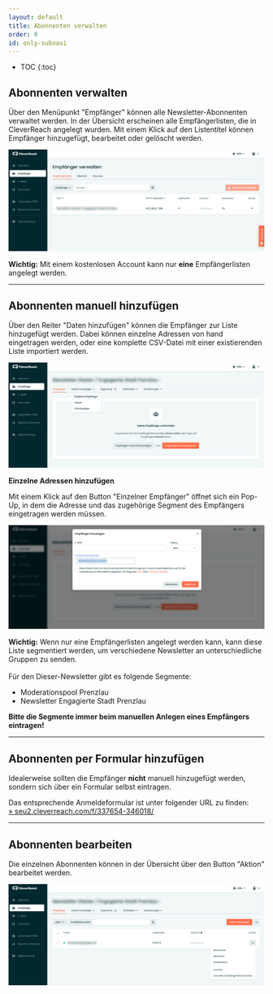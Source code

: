 ```yaml
---
layout: default
title: Abonnenten verwalten
order: 0
id: only-subnavi
---
```


* TOC
{:toc}

## Abonnenten verwalten

Über den Menüpunkt "Empfänger" können alle Newsletter-Abonnenten verwaltet werden. In der Übersicht erscheinen alle Empfängerlisten, die in CleverReach angelegt wurden. Mit einem Klick auf den Listentitel können Empfänger hinzugefügt, bearbeitet oder gelöscht werden.

![alt text](empfaenger-verwalten.png "Screen der Übersicht Empfänger")

<div class="box">
<strong>Wichtig:</strong> Mit einem kostenlosen Account kann nur <strong>eine</strong> Empfängerlisten angelegt werden.
</div>

---

## Abonnenten manuell hinzufügen

Über den Reiter "Daten hinzufügen" können die Empfänger zur Liste hinzugefügt werden. Dabei können einzelne Adressen von hand eingetragen werden, oder eine komplette CSV-Datei mit einer existierenden Liste importiert werden.

![alt text](empfaenger-hinzufuegen.png "Screen Empfänger hinzufügen")

**Einzelne Adressen hinzufügen**

Mit einem Klick auf den Button "Einzelner Empfänger" öffnet sich ein Pop-Up, in dem die Adresse und das zugehörige Segment des Empfängers eingetragen werden müssen.

![alt text](empfaenger-hinzufuegen-modal.png "Screen Empfänger hinzufügen mit Modal")

<div class="box">
<strong>Wichtig:</strong> Wenn nur eine Empfängerlisten angelegt werden kann, kann diese Liste segmentiert werden, um verschiedene Newsletter an unterschiedliche Gruppen zu senden.<br><br>
Für den Dieser-Newsletter gibt es folgende Segmente:
<ul>
    <li>Moderationspool Prenzlau</li>
    <li>Newsletter Engagierte Stadt Prenzlau</li>
</ul>
<strong>Bitte die Segmente immer beim manuellen Anlegen eines Empfängers eintragen!</strong>
</div>

---

## Abonnenten per Formular hinzufügen

Idealerweise sollten die Empfänger <strong>nicht</strong> manuell hinzugefügt werden, sondern sich über ein Formular selbst eintragen.

Das entsprechende Anmeldeformular ist unter folgender URL zu finden:<br>
[» seu2.cleverreach.com/f/337654-346018/](https://seu2.cleverreach.com/f/337654-346018/)

---

## Abonnenten bearbeiten

Die einzelnen Abonnenten können in der Übersicht über den Button "Aktion" bearbeitet werden.

![alt text](empfaenger-bearbeiten.png "Screen Empfänger bearbeiten")